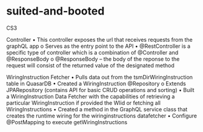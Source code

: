 # suited-and-booted
CS3

Controller
•	This controller exposes the url that receives requests from the graphQL app
o	Serves as the entry point to the API
•	@RestController is a specific type of controller which is a combination of @Controller and @ResponseBody
o	@ResponseBody – the body of the reponse to the request will consist of the returned value of the designated method

WiringInstruction Fetcher
•	Pulls data out from the tsmDirWiringInstruction table in QuasarDB
•	Created a WiringInstruction @Repository
o	Extends JPARepository (contains API for basic CRUD operations and sorting)
•	Built a WiringInstruction Data Fetcher with the capabilities of retrieving a particular WiringInstruction if provided the WIid or fetching all WiringInstructions
•	Created a method in the GraphQL service class that creates the runtime wiring for the wiringinstructions datafetcher
•	Configure @PostMapping to execute getWiringInstructions
